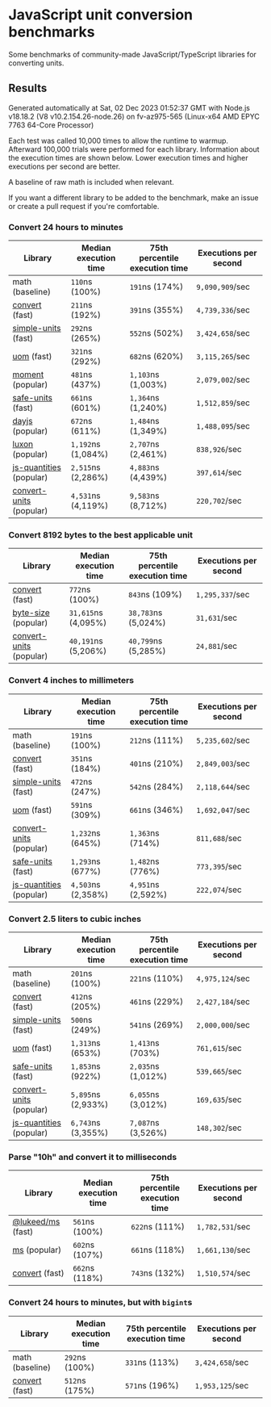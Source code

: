 # JavaScript unit conversion benchmarks

Some benchmarks of community-made JavaScript/TypeScript libraries for converting units.

## Results

<!-- beginblock(results) -->

Generated automatically at Sat, 02 Dec 2023 01:52:37 GMT with Node.js v18.18.2 (V8 v10.2.154.26-node.26) on fv-az975-565 (Linux-x64 AMD EPYC 7763 64-Core Processor)

Each test was called 10,000 times to allow the runtime to warmup.
Afterward 100,000 trials were performed for each library.
Information about the execution times are shown below.
Lower execution times and higher executions per second are better.

A baseline of raw math is included when relevant.

If you want a different library to be added to the benchmark, make an issue or create a pull request if you're comfortable.

### Convert 24 hours to minutes

| Library                                                            | Median execution time | 75th percentile execution time | Executions per second |
| ------------------------------------------------------------------ | --------------------- | ------------------------------ | --------------------- |
| math (baseline)                                                    | `110`ns (100%)        | `191`ns (174%)                 | `9,090,909`/sec       |
| [convert](https://npmjs.com/package/convert) (fast)                | `211`ns (192%)        | `391`ns (355%)                 | `4,739,336`/sec       |
| [simple-units](https://npmjs.com/package/simple-units) (fast)      | `292`ns (265%)        | `552`ns (502%)                 | `3,424,658`/sec       |
| [uom](https://npmjs.com/package/uom) (fast)                        | `321`ns (292%)        | `682`ns (620%)                 | `3,115,265`/sec       |
| [moment](https://npmjs.com/package/moment) (popular)               | `481`ns (437%)        | `1,103`ns (1,003%)             | `2,079,002`/sec       |
| [safe-units](https://npmjs.com/package/safe-units) (fast)          | `661`ns (601%)        | `1,364`ns (1,240%)             | `1,512,859`/sec       |
| [dayjs](https://npmjs.com/package/dayjs) (popular)                 | `672`ns (611%)        | `1,484`ns (1,349%)             | `1,488,095`/sec       |
| [luxon](https://npmjs.com/package/luxon) (popular)                 | `1,192`ns (1,084%)    | `2,707`ns (2,461%)             | `838,926`/sec         |
| [js-quantities](https://npmjs.com/package/js-quantities) (popular) | `2,515`ns (2,286%)    | `4,883`ns (4,439%)             | `397,614`/sec         |
| [convert-units](https://npmjs.com/package/convert-units) (popular) | `4,531`ns (4,119%)    | `9,583`ns (8,712%)             | `220,702`/sec         |

### Convert 8192 bytes to the best applicable unit

| Library                                                            | Median execution time | 75th percentile execution time | Executions per second |
| ------------------------------------------------------------------ | --------------------- | ------------------------------ | --------------------- |
| [convert](https://npmjs.com/package/convert) (fast)                | `772`ns (100%)        | `843`ns (109%)                 | `1,295,337`/sec       |
| [byte-size](https://npmjs.com/package/byte-size) (popular)         | `31,615`ns (4,095%)   | `38,783`ns (5,024%)            | `31,631`/sec          |
| [convert-units](https://npmjs.com/package/convert-units) (popular) | `40,191`ns (5,206%)   | `40,799`ns (5,285%)            | `24,881`/sec          |

### Convert 4 inches to millimeters

| Library                                                            | Median execution time | 75th percentile execution time | Executions per second |
| ------------------------------------------------------------------ | --------------------- | ------------------------------ | --------------------- |
| math (baseline)                                                    | `191`ns (100%)        | `212`ns (111%)                 | `5,235,602`/sec       |
| [convert](https://npmjs.com/package/convert) (fast)                | `351`ns (184%)        | `401`ns (210%)                 | `2,849,003`/sec       |
| [simple-units](https://npmjs.com/package/simple-units) (fast)      | `472`ns (247%)        | `542`ns (284%)                 | `2,118,644`/sec       |
| [uom](https://npmjs.com/package/uom) (fast)                        | `591`ns (309%)        | `661`ns (346%)                 | `1,692,047`/sec       |
| [convert-units](https://npmjs.com/package/convert-units) (popular) | `1,232`ns (645%)      | `1,363`ns (714%)               | `811,688`/sec         |
| [safe-units](https://npmjs.com/package/safe-units) (fast)          | `1,293`ns (677%)      | `1,482`ns (776%)               | `773,395`/sec         |
| [js-quantities](https://npmjs.com/package/js-quantities) (popular) | `4,503`ns (2,358%)    | `4,951`ns (2,592%)             | `222,074`/sec         |

### Convert 2.5 liters to cubic inches

| Library                                                            | Median execution time | 75th percentile execution time | Executions per second |
| ------------------------------------------------------------------ | --------------------- | ------------------------------ | --------------------- |
| math (baseline)                                                    | `201`ns (100%)        | `221`ns (110%)                 | `4,975,124`/sec       |
| [convert](https://npmjs.com/package/convert) (fast)                | `412`ns (205%)        | `461`ns (229%)                 | `2,427,184`/sec       |
| [simple-units](https://npmjs.com/package/simple-units) (fast)      | `500`ns (249%)        | `541`ns (269%)                 | `2,000,000`/sec       |
| [uom](https://npmjs.com/package/uom) (fast)                        | `1,313`ns (653%)      | `1,413`ns (703%)               | `761,615`/sec         |
| [safe-units](https://npmjs.com/package/safe-units) (fast)          | `1,853`ns (922%)      | `2,035`ns (1,012%)             | `539,665`/sec         |
| [convert-units](https://npmjs.com/package/convert-units) (popular) | `5,895`ns (2,933%)    | `6,055`ns (3,012%)             | `169,635`/sec         |
| [js-quantities](https://npmjs.com/package/js-quantities) (popular) | `6,743`ns (3,355%)    | `7,087`ns (3,526%)             | `148,302`/sec         |

### Parse "10h" and convert it to milliseconds

| Library                                                   | Median execution time | 75th percentile execution time | Executions per second |
| --------------------------------------------------------- | --------------------- | ------------------------------ | --------------------- |
| [@lukeed/ms](https://npmjs.com/package/@lukeed/ms) (fast) | `561`ns (100%)        | `622`ns (111%)                 | `1,782,531`/sec       |
| [ms](https://npmjs.com/package/ms) (popular)              | `602`ns (107%)        | `661`ns (118%)                 | `1,661,130`/sec       |
| [convert](https://npmjs.com/package/convert) (fast)       | `662`ns (118%)        | `743`ns (132%)                 | `1,510,574`/sec       |

### Convert 24 hours to minutes, but with `bigint`s

| Library                                             | Median execution time | 75th percentile execution time | Executions per second |
| --------------------------------------------------- | --------------------- | ------------------------------ | --------------------- |
| math (baseline)                                     | `292`ns (100%)        | `331`ns (113%)                 | `3,424,658`/sec       |
| [convert](https://npmjs.com/package/convert) (fast) | `512`ns (175%)        | `571`ns (196%)                 | `1,953,125`/sec       |

<!-- endblock(results) -->
